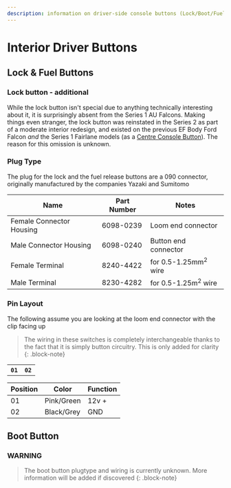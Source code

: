 ```yaml
---
description: information on driver-side console buttons (Lock/Boot/Fuel)
---
```


# Interior Driver Buttons

## Lock & Fuel Buttons

### Lock button - additional

While the lock button isn't special due to anything technically interesting about it, it is surprisingly absent from the Series 1 AU Falcons. Making things even stranger, the lock button was reinstated in the Series 2 as part of a moderate interior redesign, and existed on the previous EF Body Ford Falcon *and* the Series 1 Fairlane models (as a [Centre Console Button](../CentreConsoleButtons/CentreConsoleButtons.md)). The reason for this omission is unknown.

### Plug Type

The plug for the lock and the fuel release buttons are a 090 connector, originally manufactured by the companies Yazaki and Sumitomo

| Name | Part Number | Notes |
| --- | --- | --- |
| Female Connector Housing | 6098-0239 | Loom end connector |
| Male Connector Housing | 6098-0240 | Button end connector |
| Female Terminal | 8240-4422 | for 0.5-1.25mm<sup>2</sup> wire |
| Male Terminal | 8230-4282 | for 0.5-1.25m<sup>2</sup> wire |

### Pin Layout

The following assume you are looking at the loom end connector with the clip facing up

> The wiring in these switches is completely interchangeable thanks to the fact that it is simply button circuitry. This is only added for clarity
{: .block-note}

<table>
    <th><code>01</code></th>
    <th><code>02</code></th>
</table>

| Position | Color | Function |
| --- | --- | --- |
| 01 | Pink/Green | 12v + |
| 02 | Black/Grey | GND |

## Boot Button

### WARNING

> The boot button plugtype and wiring is currently unknown. More information will be added if discovered
{: .block-note}